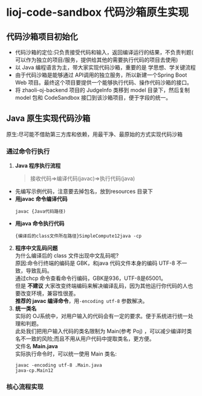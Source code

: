 # lioj-code-sandbox 代码沙箱原生实现

## 代码沙箱项目初始化

- 代码沙箱的定位:只负责接受代码和输入，返回编译运行的结果，不负责判题(
  可以作为独立的项目/服务，提供给其他的需要执行代码的项目去使用)
- 以 Java 编程语言为主，带大家实现代码沙箱，重要的是 学思想、学关键流程
- 由于代码沙箱是能够通过 API调用的独立服务，所以新建一个Spring Boot Web 项目。最终这个项目要提供一个能够执行代码、操作代码沙箱的接口。
- 将 zhaoli-oj-backend 项目的 Judgelnfo 类移到 model 目录下，然后复制 model 包和 CodeSandbox 接囗到该沙箱项目，便于字段的统一。

## Java 原生实现代码沙箱

原生:尽可能不借助第三方库和依赖，用最干净、最原始的方式实现代码沙箱

### 通过命令行执行

1. **Java 程序执行流程**
   > 接收代码=>编译代码(javac)=>执行代码(java)

- 先编写示例代码，注意要去掉包名，放到resources 目录下
- **用javac 命令编译代码**<br>
    ```shell
    javac {Java代码路径)
    ```
- **用java 命令执行代码**<br>
    ```shell
    {编译后的class文件所在路径}SimpleCompute12java -cp
    ```

2. **程序中文乱码问题**<br>
   为什么编译后的 class 文件出现中文乱码呢?<br>
   原因:命令行终端的编码是 GBK，和java 代码文件本身的编码 UTF-8 不一致，导致乱码。<br>
   通过chcp 命令查看命令行编码，GBK是936，UTF-8是65001。<br>
   但是 **不建议** 大家改变终端编码来解决编译乱码，因为其他运行你代码的人也要改变环境，兼容性很差。<br>
   **推荐的 javac 编译命令**，用```-encoding utf-8``` 参数解决。
3. **统一类名**<br>
   实际的 OJ系统中，对用户输入的代码会有一定的要求。便于系统进行统一处理和判题。<br>
   此处我们把用户输入代码的类名限制为 Main(参考 Poj)
   ，可以减少编译时类名不一致的风险;而且不用从用户代码中提取类名，更方便。<br>
   文件名 **Main.java**<br>
   实际执行命令时，可以统一使用 Main 类名:
    ```shell
    javac -encoding utf-8 .Main.java
    java-cp.Main12
    ```

### 核心流程实现